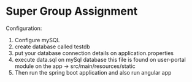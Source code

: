 # Super Group Assignment 

Configuration:

1. Configure mySQL
2. create database called testdb
3. put your database connection details on application.properties
4. execute data.sql on mySql database this file is found on user-portal module on the app  -> src/main/resources/static
5. Then run  the spring boot application and also run angular app
